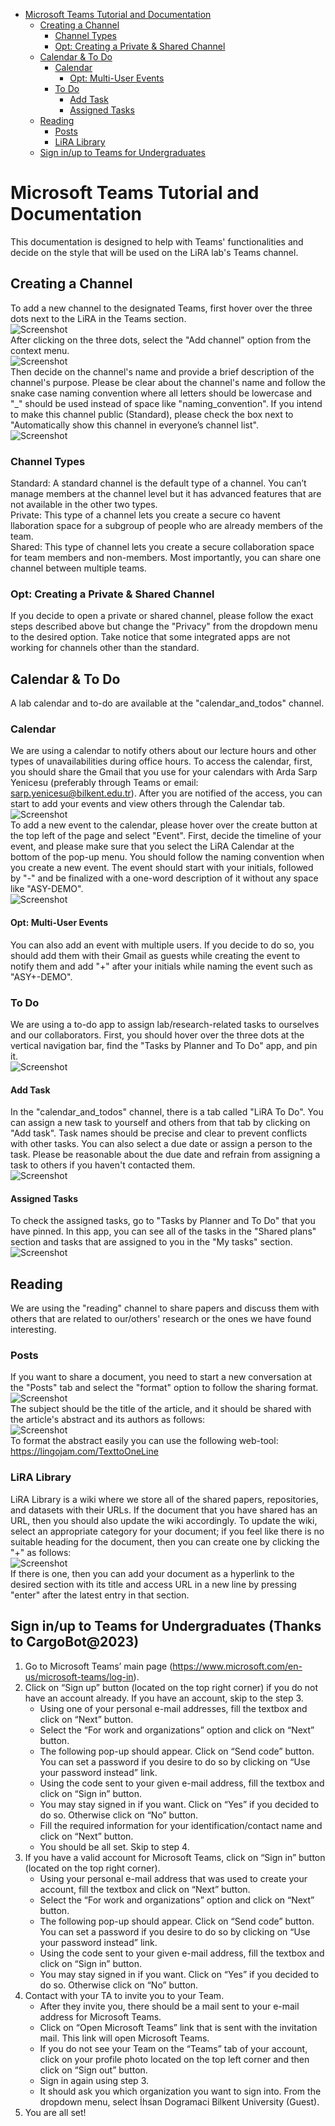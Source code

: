 - [Microsoft Teams Tutorial and Documentation](#microsoft-teams-tutorial-and-documentation)
  * [Creating a Channel](#creating-a-channel)
    + [Channel Types](#channel-types)
    + [Opt: Creating a Private & Shared Channel](#opt--creating-a-private---shared-channel)
  * [Calendar & To Do](#calendar---to-do)
    + [Calendar](#calendar)
      - [Opt: Multi-User Events](#opt--multi-user-events)
    + [To Do](#to-do)
      - [Add Task](#add-task)
      - [Assigned Tasks](#assigned-tasks)
  * [Reading](#reading)
    + [Posts](#posts)
    + [LiRA Library](#lira-library)
  * [Sign in/up to Teams for Undergraduates](#sign-inup-to-teams-for-undergraduates)
    
# Microsoft Teams Tutorial and Documentation
This documentation is designed to help with Teams' functionalities and decide on the style that will be used on the LiRA lab's Teams channel.
## Creating a Channel
To add a new channel to the designated Teams, first hover over the three dots next to the LiRA in the Teams section.<br />
![Screenshot](teams_dot.png) <br />
After clicking on the three dots, select the "Add channel" option from the context menu.<br />
![Screenshot](teams_add_channel.png) <br />
Then decide on the channel's name and provide a brief description of the channel's purpose. Please be clear about the channel's name and follow the snake case naming convention where all letters should be lowercase and "_" should be used instead of space like "naming_convention". If you intend to make this channel public (Standard), please check the box next to "Automatically show this channel in everyone’s channel list".<br />
![Screenshot](teams_create.png) <br />
### Channel Types
Standard: A standard channel is the default type of a channel. You can’t manage members at the channel level but it has advanced features that are not available in the other two types.<br />
Private: This type of a channel lets you create a secure co havent llaboration space for a subgroup of people who are already members of the team.<br />
Shared: This type of channel lets you create a secure collaboration space for team members and non-members. Most importantly, you can share one channel between multiple teams.<br />
### Opt: Creating a Private & Shared Channel
If you decide to open a private or shared channel, please follow the exact steps described above but change the "Privacy" from the dropdown menu to the desired option. Take notice that some integrated apps are not working for channels other than the standard. <br />
## Calendar & To Do
A lab calendar and to-do are available at the "calendar_and_todos" channel.
### Calendar
We are using a calendar to notify others about our lecture hours and other types of unavailabilities during office hours. To access the calendar, first, you should share the Gmail that you use for your calendars with Arda Sarp Yenicesu (preferably through Teams or email: sarp.yenicesu@bilkent.edu.tr). After you are notified of the access, you can start to add your events and view others through the Calendar tab. <br />
![Screenshot](calendar.png) <br />
To add a new event to the calendar, please hover over the create button at the top left of the page and select "Event". First, decide the timeline of your event, and please make sure that you select the LiRA Calendar at the bottom of the pop-up menu. You should follow the naming convention when you create a new event. The event should start with your initials, followed by "-" and be finalized with a one-word description of it without any space like "ASY-DEMO". <br />
![Screenshot](calendar_add.png) <br />
#### Opt: Multi-User Events
You can also add an event with multiple users. If you decide to do so, you should add them with their Gmail as guests while creating the event to notify them and add "+" after your initials while naming the event such as "ASY+-DEMO". <br />
### To Do
We are using a to-do app to assign lab/research-related tasks to ourselves and our collaborators. First, you should hover over the three dots at the vertical navigation bar, find the "Tasks by Planner and To Do" app, and pin it. <br />
![Screenshot](todo_pin.png) <br />
#### Add Task
In the "calendar_and_todos" channel, there is a tab called "LiRA To Do". You can assign a new task to yourself and others from that tab by clicking on "Add task". Task names should be precise and clear to prevent conflicts with other tasks. You can also select a due date or assign a person to the task. Please be reasonable about the due date and refrain from assigning a task to others if you haven't contacted them. <br />
![Screenshot](todo_add.png) <br />
#### Assigned Tasks
To check the assigned tasks, go to "Tasks by Planner and To Do" that you have pinned. In this app, you can see all of the tasks in the "Shared plans" section and tasks that are assigned to you in the "My tasks" section. <br />
![Screenshot](todo_overview.png) <br />
## Reading
We are using the "reading" channel to share papers and discuss them with others that are related to our/others' research or the ones we have found interesting.
### Posts
If you want to share a document, you need to start a new conversation at the "Posts" tab and select the "format" option to follow the sharing format.<br />
![Screenshot](reading_post.png) <br />
The subject should be the title of the article, and it should be shared with the article's abstract and its authors as follows:<br />
![Screenshot](post_detail.png) <br />
To format the abstract easily you can use the following web-tool: https://lingojam.com/TexttoOneLine
### LiRA Library
LiRA Library is a wiki where we store all of the shared papers, repositories, and datasets with their URLs. If the document that you have shared has an URL, then you should also update the wiki accordingly. To update the wiki, select an appropriate category for your document; if you feel like there is no suitable heading for the document, then you can create one by clicking the "+" as follows:<br />
![Screenshot](library.png) <br />
If there is one, then you can add your document as a hyperlink to the desired section with its title and access URL in a new line by pressing "enter" after the latest entry in that section.
## Sign in/up to Teams for Undergraduates (Thanks to CargoBot@2023)
1.	Go to Microsoft Teams’ main page (https://www.microsoft.com/en-us/microsoft-teams/log-in).
2.	Click on “Sign up” button (located on the top right corner) if you do not have an account already. If you have an account, skip to the step 3. 
    -	Using one of your personal e-mail addresses, fill the textbox and click on “Next” button.
    -	Select the “For work and organizations” option and click on “Next” button.
    -	The following pop-up should appear. Click on “Send code” button. You can set a password if you desire to do so by clicking on “Use your password instead” link.
    -	Using the code sent to your given e-mail address, fill the textbox and click on “Sign in” button. 
    -	You may stay signed in if you want. Click on “Yes” if you decided to do so. Otherwise click on “No” button. 
    -	Fill the required information for your identification/contact name and click on “Next” button. 
    -	You should be all set. Skip to step 4. 
3.	If you have a valid account for Microsoft Teams, click on “Sign in” button (located on the top right corner).
    -	Using your personal e-mail address that was used to create your account, fill the textbox and click on “Next” button.
    -	Select the “For work and organizations” option and click on “Next” button.
    -	The following pop-up should appear. Click on “Send code” button. You can set a password if you desire to do so by clicking on “Use your password instead” link.
    -	Using the code sent to your given e-mail address, fill the textbox and click on “Sign in” button. 
    -	You may stay signed in if you want. Click on “Yes” if you decided to do so. Otherwise click on “No” button.
4.	Contact with your TA to invite you to your Team. 
    -	After they invite you, there should be a mail sent to your e-mail address for Microsoft Teams. 
    -	Click on “Open Microsoft Teams” link that is sent with the invitation mail. This link will open Microsoft Teams.
    -	If you do not see your Team on the “Teams” tab of your account, click on your profile photo located on the top left corner and then click on “Sign out” button.
    -	Sign in again using step 3.
    -	It should ask you which organization you want to sign into. From the dropdown menu, select İhsan Dogramaci Bilkent University (Guest).
5.	You are all set!
